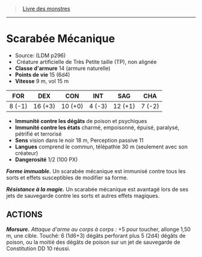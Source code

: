 ﻿> [Livre des monstres](tome_of_beasts.md)

---

# Scarabée Mécanique

- Source: (LDM p296)
-  Créature artificielle de Très Petite taille (TP), non alignée
- **Classe d'armure** 14 (armure naturelle)
- **Points de vie** 15 (6d4)
- **Vitesse** 9 m, vol 15 m

|FOR|DEX|CON|INT|SAG|CHA|
|---|---|---|---|---|---|
|8 (-1)|16 (+3)|10 (+0)|4 (-3)|12 (+1)|7 (-2)|

- **Immunité contre les dégâts** de poison et psychiques
- **Immunité contre les états** charmé, empoisonné, épuisé, paralysé, pétrifié et terrorisé
- **Sens** vision dans le noir 18 m, Perception passive 11
- **Langues** comprend le commun, télépathie 30 m (seulement avec son créateur)
- **Dangerosité** 1/2 (100 PX)

**_Forme immuable._** Un scarabée mécanique est immunisé contre tous les sorts et effets susceptibles de modifier sa forme.

**_Résistance à la magie._** Un scarabée mécanique est avantagé lors de ses jets de sauvegarde contre les sorts et autres effets magiques.

## ACTIONS

**_Morsure._** _Attaque d'arme au corps à corps :_ +5 pour toucher, allonge 1,50 m, une cible. Touché: 6 (1d6+3) dégâts perforant plus 5 (2d4) dégâts de poison, ou la moitié des dégâts de poison sur un jet de sauvegarde de Constitution DD 10 réussi.

